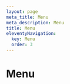 ```yaml
---
layout: page
meta_title: Menu
meta_description: Menu
title: Menu
eleventyNavigation:
  key: Menu
  order: 3
---
```


# Menu
